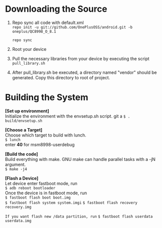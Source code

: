 Downloading the Source  
===
1. Repo sync all code with default.xml  
   `repo init -u git://github.com/OnePlusOSS/android.git -b oneplus/QC8998_O_8.1`

   `repo sync`
2. Root your device  
3. Pull the necessary libraries from your device by executing the script `pull_library.sh`  
4. After pull_library.sh be executed, a directory  named "vendor" should be generated. Copy this directory to root of project.

Building the System  
===
**[Set up environment]**  
Initialize the environment with the envsetup.sh script.  git a
`$ . build/envsetup.sh`  

**[Choose a Target]**  
Choose which target to build with lunch.  
`$ lunch`  
      enter **40** for msm8998-userdebug

**[Build the code]**  
Build everything with make. GNU make can handle parallel tasks with a -jN argument.  
`$ make -j4`  

**[Flash a Device]**  
Let device enter fastboot mode, run  
`$ adb reboot bootloader`  
Once the device is in fastboot mode, run  
`$ fastboot flash boot boot.img`  
`$ fastboot flash system system.imgi`
`$ fastboot flash recovery recovery.img`

`If you want flash new /data partition, run`
`$ fastboot flash userdata userdata.img`


